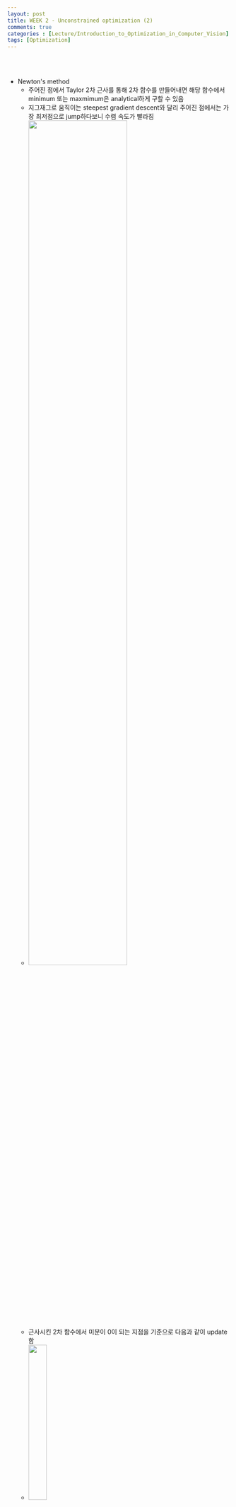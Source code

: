```yaml
---
layout: post
title: WEEK 2 - Unconstrained optimization (2)
comments: true
categories : [Lecture/Introduction_to_Optimization_in_Computer_Vision]
tags: [Optimization]
---
```


<br><br>
* Newton's method
	* 주어진 점에서 Taylor 2차 근사를 통해 2차 함수를 만들어내면 해당 함수에서 minimum 또는 maxmimum은 analytical하게 구할 수 있음
	* 지그재그로 움직이는 steepest gradient descent와 달리 주어진 점에서는 가장 최저점으로 <point>jump</point>하다보니 수렴 속도가 빨라짐
	* <img src="https://drive.google.com/uc?export=view&id=1yqbP2IvD53VLrYcLFPAJsNkIBAmx3Yc3" width="70%">
	* 근사시킨 2차 함수에서 미분이 0이 되는 지점을 기준으로 다음과 같이 update함
	* <img src="https://drive.google.com/uc?export=view&id=1GhuhaN5lgP_lG_sq2S3OGciGo5Ec0LVb" width="30%">
	* Steepest gradient descent와 달리 step size가 없고 quadratic form의 2차 항에 대한 행렬 $$H$$의 역행렬이 step size 부분에 들어가 있음. 행렬 $$H$$를 <point>Hessian 행렬</point>이라고 함.
	* 하지만 2차 근사 함수와 실제 목적 함수의 형태가 달라서 2차 함수의 최저점이 실제 목적 함수에서는 오히려 높은 구간에 해당할 수 있고 이런 경우를 막기 위해 step size를 넣어서 line search를 하는 변형된 형태를 가지기도 함

<br><br>
* Newton's method drawback
	* 차원이 높아질수록 헤시안 행렬과 역행렬을 구하는 <point>computation cost</point>가 너무 큼
		* => 헤시안 행렬의 역행렬을 근사적으로 구하는 <point>Quasi-Newton method</point>를 사용함
	* 헤시안 행렬이 <point>postive definite</point>이 아닐 경우 목적 함수가 감소하는 방향이 아닐수도 있음
		* => positive definite이 되기 위해선 헤시안 행렬의 eigen value가 모두 양수가 되야하므로 헤시안 행렬에 $$\mu_K I$$를 더해서 eigen value가 양수가 되도록 강제하는 <point>Lavenberg-Marquardt(LM) modification</point>을 사용함
		* <img src="https://drive.google.com/uc?export=view&id=1YpqgLWo5NDIJgvFk_2MzVA7YJ3hU0TdC" width="80%">

<br><br>
* Newton's Method for Nonlinear Least Square problems
	* 다음과 같은 형태의 목적함수에는 Gauss-Newton's method를 적용할 수 있음
	* <img src="https://drive.google.com/uc?export=view&id=1XxEgIMIPb35zZCaNpXXpnGe4gwgNnB8Y" width="80%">
	* 목적 함수의 gradient는 다음과 같이 <point>Jacobian 행렬</point>을 사용해 표현 가능함
	* <img src="https://drive.google.com/uc?export=view&id=1rMCY5oGOG_aP7nfuK389frijBIVZV8zD" width="30%">
	* Hessian 행렬을 Jacobian 행렬을 사용해 표현하면 다음과 같음. 2차 미분항은 상대적으로 작은 값이므로 <point>무시</point>함. 이 부분에서 기존의 Newton's method와 차이가 나게 됨
	* <img src="https://drive.google.com/uc?export=view&id=1pOXNPLThTl0xK71KtGCXCuYKXr9P6_rH" width="80%">
	* 앞에서 구한 Hessian, Jacobian 행렬을 사용해서 update 수식을 만들면 다음과 같고 <point>Gauss-Newton's method</point>라고 부름. 차이점은 Hessian 행렬을 구할 때 2차 미분항을 무시한다는 것임.
	* <img src="https://drive.google.com/uc?export=view&id=1_K-oOmedM_BtXM0ed3_vLzImx5rMwP60" width="80%">
	* 앞에서와 같이 LM modification을 적용하면 다음과 같음.
	* <img src="https://drive.google.com/uc?export=view&id=1cY_RlxDxOzYn3_D2jCZUI6p0DyPUfDcD" width="80%">
	* LM modification의 변형된 형태로 항등 행렬 $$I$$ 대신 Hessian 행렬의 diag 행렬이 들어가는데 이는 Hessian 행렬이 기울기의 기울기라는 성질을 가지므로 기울기의 기울기가 크다는 것은 기울기가 급격히 변한다는 것이고 이때 step size를 줄여서 이동하는 것이 minimum으로 수렴할 때 효율적이게 됨. $$\mu_k$$가 클 경우 Hessian 행렬과 더해지는 성분의 크기가 커지고 이 값의 역행렬이 gradient에 곱해지므로 결과적으로 급격히 변할 때는 작게 움직이고 완만히 변할 때는 크게 움직이게 됨. 따라서 $$\mu$$가 작을 경우는 기존의 Newton's method와 비슷하게 작동하지만 클 경우 steepest gradient descent의 step size와 비슷하게 작동하되, <point>adaptive</point>하게 조절되는 step size를 가진다는 차이점이 있음.
	* 왼쪽은 기울기의 기울기가 큰 경우로 step size를 작게 움직이고 오른쪽은 기울기의 기울기가 작은 경우로 step size를 크게 움직이는 것이 효율적임.
	* <img src="https://drive.google.com/uc?export=view&id=1xAEDWQhHxkaE_iCzwZ0z2I5gThcaCPU2" width="80%">

<br><br>
>  <subtitle>reference</subtitle>
* https://www.edwith.org/optimization2017